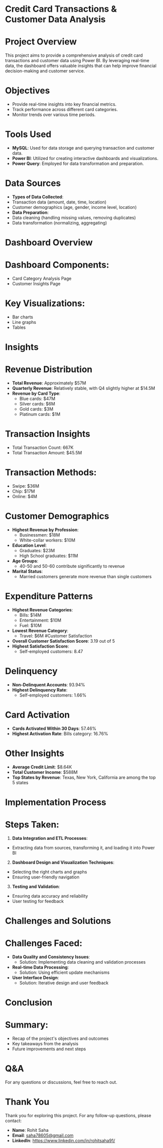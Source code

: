 # Credit Card Transactions & Customer Data Analysis

# Project Overview
This project aims to provide a comprehensive analysis of credit card transactions and customer data using Power BI. By leveraging real-time data, the dashboard offers valuable insights that can help improve financial decision-making and customer service.

# Objectives
 * Provide real-time insights into key financial metrics.
 * Track performance across different card categories.
 * Monitor trends over various time periods.

# Tools Used
 * **MySQL**: Used for data storage and querying transaction and customer data.
 * **Power BI**: Utilized for creating interactive dashboards and visualizations.
 * **Power Query**: Employed for data transformation and preparation.
# Data Sources
* **Types of Data Collected**:
 * Transaction data (amount, date, time, location)
 * Customer demographics (age, gender, income level, location)
* **Data Preparation**:
 * Data cleaning (handling missing values, removing duplicates)
 * Data transformation (normalizing, aggregating)
# Dashboard Overview
# Dashboard Components:
 * Card Category Analysis Page
 * Customer Insights Page
# Key Visualizations:
 * Bar charts
 * Line graphs
 * Tables
# Insights
# Revenue Distribution
* **Total Revenue**: Approximately $57M
* **Quarterly Revenue**: Relatively stable, with Q4 slightly higher at $14.5M
* **Revenue by Card Type**:
  * Blue cards: $47M
  * Silver cards: $6M
  * Gold cards: $3M
  * Platinum cards: $1M
# Transaction Insights
  * Total Transaction Count: 667K
  * Total Transaction Amount: $45.5M
# Transaction Methods:
  * Swipe: $36M
  * Chip: $17M
  * Online: $4M
# Customer Demographics
* **Highest Revenue by Profession**:
  * Businessmen: $18M
  * White-collar workers: $10M
* **Education Level**:
  * Graduates: $23M
  * High School graduates: $11M
* **Age Groups**:
  * 40-50 and 50-60 contribute significantly to revenue
* **Marital Status**:
  * Married customers generate more revenue than single customers
# Expenditure Patterns
* **Highest Revenue Categories**:
  * Bills: $14M
  * Entertainment: $10M
  * Fuel: $10M
* **Lowest Revenue Category**:
  * Travel: $6M
#Customer Satisfaction
* **Overall Customer Satisfaction Score**: 3.19 out of 5
* **Highest Satisfaction Score**:
  * Self-employed customers: 8.47
# Delinquency
* **Non-Delinquent Accounts**: 93.94%
* **Highest Delinquency Rate**:
  * Self-employed customers: 1.66%
# Card Activation
* **Cards Activated Within 30 Days**: 57.46%
* **Highest Activation Rate**: Bills category: 16.76%
# Other Insights
* **Average Credit Limit**: $8.64K
* **Total Customer Income**: $588M
* **Top States by Revenue**: Texas, New York, California are among the top 5 states
# Implementation Process
# Steps Taken:
1. **Data Integration and ETL Processes**:
  * Extracting data from sources, transforming it, and loading it into Power BI
2. **Dashboard Design and Visualization Techniques**:
  * Selecting the right charts and graphs
  * Ensuring user-friendly navigation
3. **Testing and Validation**:
  * Ensuring data accuracy and reliability
  * User testing for feedback
# Challenges and Solutions
# Challenges Faced:
* **Data Quality and Consistency Issues**:
  * Solution: Implementing data cleaning and validation processes
* **Real-time Data Processing**:
  * Solution: Using efficient update mechanisms
* **User Interface Design**:
  * Solution: Iterative design and user feedback
# Conclusion
# Summary:
  * Recap of the project's objectives and outcomes
  * Key takeaways from the analysis
  * Future improvements and next steps
# Q&A
For any questions or discussions, feel free to reach out.

# Thank You
Thank you for exploring this project. For any follow-up questions, please contact:

* **Name**: Rohit Saha
* **Email**: saha78605@gmail.com
* **LinkedIn**: https://www.linkedin.com/in/rohitsaha91/
